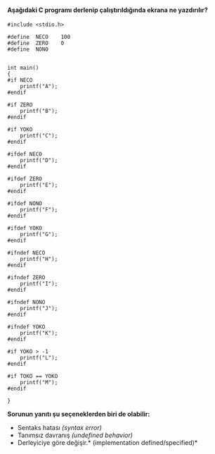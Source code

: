 #### Aşağıdaki C programı derlenip çalıştırıldığında ekrana ne yazdırılır?

```
#include <stdio.h>

#define  NECO    100
#define  ZERO    0
#define  NONO     


int main()
{
#if NECO
	printf("A");
#endif 

#if ZERO
	printf("B");
#endif 

#if YOKO
	printf("C");
#endif 

#ifdef NECO
	printf("D");
#endif 

#ifdef ZERO
	printf("E");
#endif 

#ifdef NONO
	printf("F");
#endif 

#ifdef YOKO
	printf("G");
#endif 

#ifndef NECO
	printf("H");
#endif 

#ifndef ZERO
	printf("I");
#endif 

#ifndef NONO
	printf("J");
#endif 

#ifndef YOKO
	printf("K");
#endif 

#if YOKO > -1
	printf("L");
#endif 

#if TOKO == YOKO
	printf("M");
#endif 

}
```

**Sorunun yanıtı şu seçeneklerden biri de olabilir:**
+ Sentaks hatası *(syntax error)*
+ Tanımsız davranış *(undefined behavior)*
+ Derleyiciye göre değişir.* (implementation defined/specified)*

